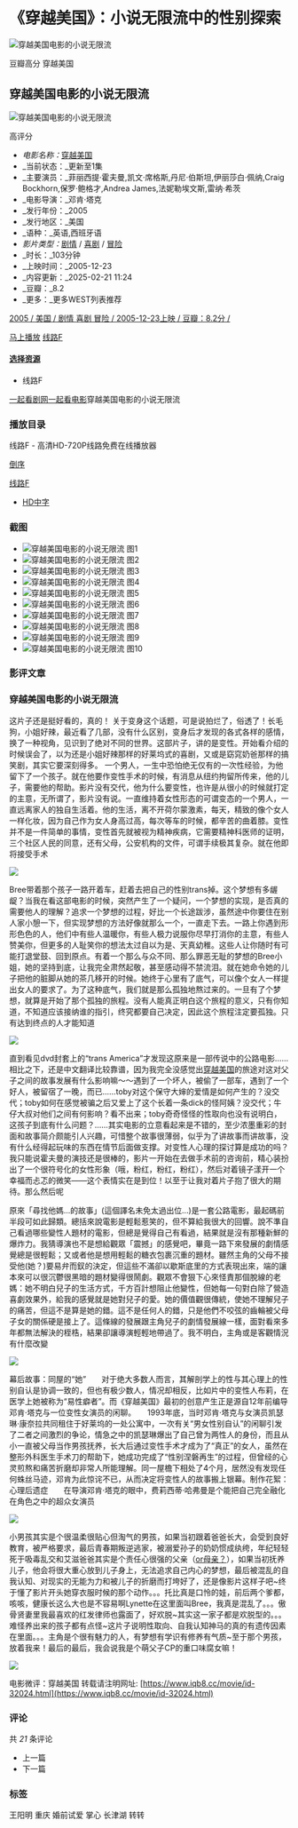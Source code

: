 # 《穿越美国》：小说无限流中的性别探索

![穿越美国电影的小说无限流](https://img.168338.com/upload/db/bd/dmlldy9waG90by9tL3B1YmxpYy9wMjQwNTEwODMzNA.jpg)

豆瓣高分 穿越美国

## 穿越美国电影的小说无限流

![穿越美国电影的小说无限流](https://img.168338.com/upload/db/bd/dmlldy9waG90by9tL3B1YmxpYy9wMjQwNTEwODMzNA.jpg)

高评分

-   _电影名称：_[穿越美国](/movie/id-32024.html)
-   _当前状态：_更新至1集
-   _主要演员：_菲丽西提·霍夫曼,凯文·席格斯,丹尼·伯斯坦,伊丽莎白·佩纳,Craig Bockhorn,保罗·鲍格才,Andrea James,法妮勒埃文斯,雷纳·希茨
-   _电影导演：_邓肯·塔克
-   _发行年份：_2005
-   _发行地区：_美国
-   _语种：_英语,西班牙语
-   _影片类型：_[剧情](/movie/class-1---%E5%89%A7%E6%83%85--------.html) / [喜剧](/movie/class-1---%E5%96%9C%E5%89%A7--------.html) / [冒险](/movie/class-1---%E5%86%92%E9%99%A9--------.html)
-   _时长：_103分钟
-   _上映时间：_2005-12-23
-   _内容更新：_2025-02-21 11:24
-   _豆瓣：_8.2
-   _更多：_更多WEST列表推荐

[2005 / 美国 / 剧情 喜剧 冒险 / 2005-12-23上映 / 豆瓣：8.2分 /](javascript:void(0))

[马上播放](/movie/play-32024-1-1.html) [线路F](javascript:void(0);)

#### [选择资源](/w/id465295.html)

-   线路F

[一起看剧网](https://www.iqb8.cc/)[一起看电影](/movie/index-1.html)穿越美国电影的小说无限流

### 播放目录

线路F - 高清HD-720P线路免费在线播放器

[倒序](javascript:void(0))

[线路F](javascript:void(0);)

-   [HD中字](/movie/play-32024-1-1.html)

### 截图

-   ![穿越美国电影的小说无限流 图1](https://img.168338.com/upload/db/41/dmlldy9waG90by9zL3B1YmxpYy9wMjQwNTEwODAzMA.jpg)
-   ![穿越美国电影的小说无限流 图2](https://img.168338.com/upload/db/fe/dmlldy9waG90by9zL3B1YmxpYy9wMjMwNDE3Nzk5OQ.jpg)
-   ![穿越美国电影的小说无限流 图3](https://img.168338.com/upload/db/c6/dmlldy9waG90by9zL3B1YmxpYy9wMjQwNTEwODA0NQ.jpg)
-   ![穿越美国电影的小说无限流 图4](https://img.168338.com/upload/db/ed/dmlldy9waG90by9zL3B1YmxpYy9wMjQwNTEwODAyMw.jpg)
-   ![穿越美国电影的小说无限流 图5](https://img.168338.com/upload/db/ed/dmlldy9waG90by9zL3B1YmxpYy9wMjQwNTEwODMyMA.jpg)
-   ![穿越美国电影的小说无限流 图6](https://img.168338.com/upload/db/86/dmlldy9waG90by9zL3B1YmxpYy9wMTgyNjcxMTc4Nw.jpg)
-   ![穿越美国电影的小说无限流 图7](https://img.168338.com/upload/db/c1/dmlldy9waG90by9zL3B1YmxpYy9wMjQwNTEwODI5NA.jpg)
-   ![穿越美国电影的小说无限流 图8](https://img.168338.com/upload/db/47/dmlldy9waG90by9waG90by9wdWJsaWMvcDEzMTQ3MzEyOTg_aW1hZ2VWaWV3Mi8yL3EvODAvdy82MDAvaC8zMDAwL2Zvcm1hdC9qcGc.jpg)
-   ![穿越美国电影的小说无限流 图9](https://img.168338.com/upload/db/47/dmlldy9waG90by9zL3B1YmxpYy9wMjE3MDkzOTY1OQ.jpg)
-   ![穿越美国电影的小说无限流 图10](https://img.168338.com/upload/db/23/dmlldy9waG90by9zL3B1YmxpYy9wMjU1MTcxNjgzOQ.jpg)

### 影评文章

### 穿越美国电影的小说无限流

这片子还是挺好看的，真的！ 关于变身这个话题，可是说拍烂了，俗透了！长毛狗，小姐好辣，最近看了几部，没有什么区别，变身后才发现的各式各样的感情，换了一种视角，见识到了绝对不同的世界。这部片子，讲的是变性。开始看介绍的时候误会了，以为还是小姐好辣那样的好莱坞式的喜剧，又或是窈窕奶爸那样的搞笑剧，其实它要深刻得多。 一个男人，一生中恐怕绝无仅有的一次性经验，为他留下了一个孩子。就在他要作变性手术的时候，有消息从纽约拘留所传来，他的儿子，需要他的帮助。影片没有交代，他为什么要变性，也许是从很小的时候就打定的主意，无所谓了，影片没有说。一直维持着女性形态的可谓变态的一个男人，一直远离家人的独自生活着。他的生活，离不开荷尔蒙激素，每天，精致的像个女人一样化妆，因为自己作为女人身高过高，每次等车的时候，都辛苦的曲着膝。变性并不是一件简单的事情，变性首先就被视为精神疾病，它需要精神科医师的证明，三个社区人民的同意，还有父母，公安机构的文件，可谓手续极其复杂。就在他即将接受手术

![](https://img.168338.com/upload/db/7c/dmlldy9waG90by9sL3B1YmxpYy9wMjQwNTEwODAzOQ.jpg)

Bree带着那个孩子一路开着车，赶着去把自己的性别trans掉。这个梦想有多龌龊？当我在看这部电影的时候，突然产生了一个疑问，一个梦想的实现，是否真的需要他人的理解？追求一个梦想的过程，好比一个长途跋涉，虽然途中你要住在别人家小憩一下，但实现梦想的方法好像就那么一个，一直走下去。一路上你遇到形形色色的人，他们中有些人温暖你，有些人极力说服你尽早打消你的主意，有些人赞美你，但更多的人耻笑你的想法太过自以为是、天真幼稚。这些人让你随时有可能打退堂鼓、回到原点。有着一个那么与众不同、那么罪恶无耻的梦想的Bree小姐，她的坚持到底，让我完全肃然起敬，甚至感动得不禁流泪。就在她命令她的儿子把他的脏脚从她的茶几移开的时候。她终于心里有了底气，可以像个女人一样提出女人的要求了。为了这种底气，我们就是那么孤独地熬过来的。一旦有了个梦想，就算是开始了那个孤独的旅程。没有人能真正明白这个旅程的意义，只有你知道，不知道应该接纳谁的指引，终究都要自己决定，因此这个旅程注定要孤独。只有达到终点的人才能知道

![](https://img.168338.com/upload/db/e2/dmlldy9waG90by9sL3B1YmxpYy9wMTgyNjcxMTc4Nw.jpg)

直到看见dvd封套上的“trans America”才发现这原来是一部传说中的公路电影……相比之下，还是中文翻译比较靠谱，因为我完全没感觉出[穿越美国](/w/id141687.html)的旅途对这对父子之间的故事发展有什么影响嘛～～遇到了一个坏人，被偷了一部车，遇到了一个好人，被留宿了一晚，而已……toby对这个保守大婶的爱情是如何产生的？没交代；toby如何在感觉被骗之后又爱上了这个长着一条dick的怪阿姨？没交代；牛仔大叔对他们之间有何影响？看不出来；toby奇奇怪怪的性取向也没有说明白，这孩子到底有什么问题？……其实电影的立意看起来是不错的，至少浓墨重彩的封面和故事简介颇能引人兴趣，可惜整个故事很薄弱，似乎为了讲故事而讲故事，没有什么经得起玩味的东西在情节后面做支撑。对变性人心理的探讨算是成功的吗？我只能说霍夫曼的演技还是很棒的，影片一开始在去做手术前的咨询前，精心装扮出了一个很符号化的女性形象（哦，粉红，粉红，粉红），然后对着镜子漾开一个幸福而忐忑的微笑——这个表情实在是到位！以至于让我对着片子抱了很大的期待。那么然后呢

原來「尋找他媽...的故事」(這個譯名未免太過出位...)是一套公路電影，最起碼前半段可如此歸類。總括來說電影是輕鬆惹笑的，但不算給我很大的回響。說不準自己看過哪些變性人題材的電影，但總是覺得自己有看過，結果就是沒有那種新鮮的爆炸力。我猜導演也不是想給觀眾「震撼」的感覺吧，畢竟一路下來發展的劇情感覺總是很輕鬆；又或者他是想用輕鬆的糖衣包裹沉重的題材。雖然主角的父母不接受他(她？)要易弁而釵的決定，但這些不滿卻以歇斯底里的方式表現出來，端的讓本來可以很沉鬱很黑暗的題材變得很鬧劇。觀眾不會狠下心來怪責那個脫線的老媽：她不明白兒子的生活方式，千方百計想阻止他變性，但她每一句對白除了營造喜劇效果外，給我的感覺就是她對兒子的愛。她的價值觀很傳統，使她不理解兒子的痛苦，但這不是算是她的錯。這不是任何人的錯，只是他們不咬弦的齒輪被父母子女的關係硬是接上了。這條線的發展跟主角兒子的劇情發展線一樣，面對看來多年都無法解決的桎梏，結果卻讓導演輕輕地帶過了。我不明白，主角或是客觀情況有什麼改變

![](https://img.168338.com/upload/db/fc/dmlldy9waG90by9waG90by9wdWJsaWMvcDE0MTc5NTkyODQ_aW1hZ2VWaWV3Mi8yL3EvODAvdy82MDAvaC8zMDAwL2Zvcm1hdC9qcGc.jpg)

幕后故事：同屋的“她”　　对于绝大多数人而言，其解剖学上的性与其心理上的性别自认是协调一致的，但也有极少数人，情况却相反，比如片中的变性人布莉，在医学上她被称为“易性癖者”。而《穿越美国》最初的创意产生正是源自12年前编导邓肯·塔克与一位变性女演员的闲聊。　　1993年底，当时邓肯·塔克与女演员凯瑟琳·康奈拉共同租住于好莱坞的一处公寓中，一次有关“男女性别自认”的闲聊引发了二者之间激烈的争论，情急之中的凯瑟琳爆出了自己曾为两性人的身份，而且从小一直被父母当作男孩抚养，长大后通过变性手术才成为了“真正”的女人，虽然在整形外科医生手术刀的帮助下，她成功完成了“性别涅磐再生”的过程，但曾经的心灵煎熬和痛苦折磨却非常人所能理解。同一屋檐下相处了4个月，居然没有发现任何蛛丝马迹，邓肯为此惊诧不已，从而决定将变性人的故事搬上银幕。制作花絮：心理后遗症　　在导演邓肯·塔克的眼中，费莉西蒂·哈弗曼是个能把自己完全融化在角色之中的超众女演员

![](https://img.168338.com/upload/db/db/dmlldy9waG90by9sL3B1YmxpYy9wMjQwNTEwNzg3NA.jpg)

小男孩其实是个很温柔很贴心但淘气的男孩，如果当初跟着爸爸长大，会受到良好教育，被严格要求，最后青春期叛逆逃家，被溺爱孙子的奶奶惯成纨绔，年纪轻轻死于吸毒乱交和艾滋爸爸其实是个责任心很强的父亲（[or母亲？](/d/id58659.html)），如果当初抚养儿子，他会将很大重心放到儿子身上，无法追求自己内心的梦想，最后被混乱的自我认知、对现实的无能为力和被儿子的折磨而打垮好了，还是像影片这样子吧~终于懂了影片开头她穿衣服时候的那个动作。。。托比真是口怜的娃，前后两个爹都，咳咳，健康长这么大也是不容易啊Lynette在这里面叫Bree，我真是混乱了。。。傲骨贤妻里我最喜欢的红发律师也露面了，好欢脱~其实这一家子都是欢脱型的。。。难怪养出来的孩子都有点怪~这片子说明性取向、自我认知神马的真的有遗传因素在里面。。。主角是个很有魅力的人，有梦想有学识有修养有气质~至于那个男孩，放着我来！最后的最后，我会说我是个萌父子CP的重口味腐女嘛！

![](https://img.168338.com/upload/db/cf/dmlldy9waG90by9sL3B1YmxpYy9wMjMzNjcxNDk3MA.jpg)

电影微评：穿越美国
转载请注明网址: [https://www.iqb8.cc/movie/id-32024.html](https://www.iqb8.cc/movie/id-32024.html)

### 评论

共 _21_ 条评论

-   上一篇
-   下一篇

### 标签

王阳明 重庆 婚前试爱 掌心 长津湖 转转
